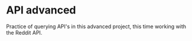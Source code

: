 # API advanced

Practice of querying API's in this advanced project, this time
working with the Reddit API.

